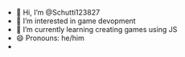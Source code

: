 - 👋 Hi, I’m @Schutti123827
- 👀 I’m interested in game devopment
- 🌱 I’m currently learning creating games using JS
- 😄 Pronouns: he/him
- 
